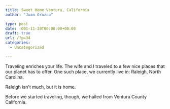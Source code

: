 ```yaml
---
title: Sweet Home Ventura, California
author: "Juan Orozco" 

type: post
date: -001-11-30T00:00:00+00:00
draft: true
url: /?p=34
categories:
  - Uncategorized

---
```

Traveling enriches your life. The wife and I traveled to a few nice places that our planet has to offer. One such place, we currently live in: Raleigh, North Carolina.

Raleigh isn't much, but it is home.

Before we started traveling, though, we hailed from Ventura County California.